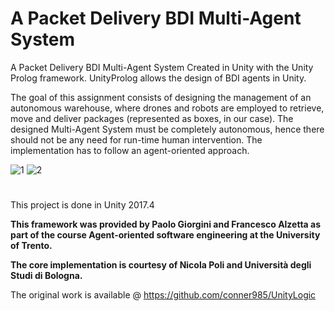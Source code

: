 # A Packet Delivery BDI Multi-Agent System
 A Packet Delivery BDI Multi-Agent System Created in Unity with the Unity Prolog framework. UnityProlog allows the design of BDI agents in Unity.
 
 The goal of this assignment consists of designing the management of an autonomous warehouse, where drones and robots are employed to retrieve, move and deliver packages (represented as boxes, in our case). The designed Multi-Agent System must be completely autonomous, hence there should not be any need for run-time human intervention. The implementation has to follow an agent-oriented approach.
 
![1](https://user-images.githubusercontent.com/26629624/86936444-4cde6d80-c13e-11ea-8164-485b65e58641.gif)
![2](https://user-images.githubusercontent.com/26629624/86936446-4e0f9a80-c13e-11ea-8c2a-c721956aa5a7.gif)

#
This project is done in Unity 2017.4

**This framework was provided by Paolo Giorgini and Francesco Alzetta as part of the course Agent-oriented software engineering at the University of Trento.**

**The core implementation is courtesy of Nicola Poli and Università degli Studi di Bologna.**

The original work is available @ https://github.com/conner985/UnityLogic
